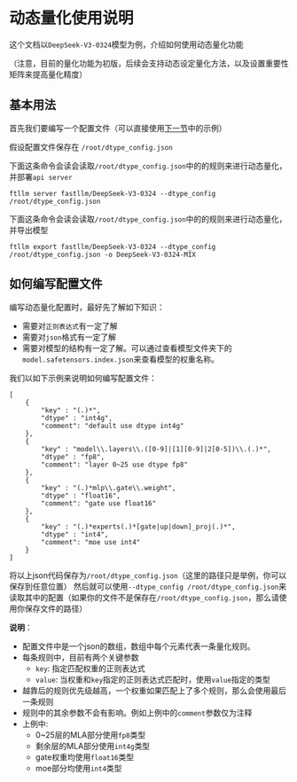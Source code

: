 # 动态量化使用说明

这个文档以`DeepSeek-V3-0324`模型为例，介绍如何使用动态量化功能

（注意，目前的量化功能为初版，后续会支持动态设定量化方法，以及设置重要性矩阵来提高量化精度）

## 基本用法

首先我们要编写一个配置文件（可以直接使用[下一节](#如何编写配置文件)中的示例）

假设配置文件保存在 `/root/dtype_config.json`

下面这条命令会读会读取`/root/dtype_config.json`中的的规则来进行动态量化，并部署`api server`
```
ftllm server fastllm/DeepSeek-V3-0324 --dtype_config /root/dtype_config.json
```

下面这条命令会读会读取`/root/dtype_config.json`中的的规则来进行动态量化，并导出模型
```
ftllm export fastllm/DeepSeek-V3-0324 --dtype_config /root/dtype_config.json -o DeepSeek-V3-0324-MIX
```

## 如何编写配置文件

编写动态量化配置时，最好先了解如下知识：
- 需要对`正则表达式`有一定了解
- 需要对`json`格式有一定了解
- 需要对模型的结构有一定了解。可以通过查看模型文件夹下的`model.safetensors.index.json`来查看模型的权重名称。

我们以如下示例来说明如何编写配置文件：

```
[
    {
        "key" : "(.)*",
        "dtype" : "int4g",
        "comment": "default use dtype int4g"
    },
    {
        "key" : "model\\.layers\\.([0-9]|[1][0-9]|2[0-5])\\.(.)*",
        "dtype" : "fp8",
        "comment": "layer 0~25 use dtype fp8"
    },
    {
        "key" : "(.)*mlp\\.gate\\.weight",
        "dtype" : "float16",
        "comment": "gate use float16"
    },
    {
        "key" : "(.)*experts(.)*[gate|up|down]_proj(.)*",
        "dtype" : "int4",
        "comment": "moe use int4"
    }
]
```
将以上json代码保存为`/root/dtype_config.json`（这里的路径只是举例，你可以保存到任意位置）
然后就可以使用`--dtype_config /root/dtype_config.json`来读取其中的配置（如果你的文件不是保存在`/root/dtype_config.json`，那么请使用你保存文件的路径）

**说明**：
- 配置文件中是一个json的数组，数组中每个元素代表一条量化规则。
- 每条规则中，目前有两个关键参数
    - `key`: 指定匹配权重的正则表达式
    - `value`: 当权重和`key`指定的正则表达式匹配时，使用`value`指定的类型
- 越靠后的规则优先级越高，一个权重如果匹配上了多个规则，那么会使用最后一条规则
- 规则中的其余参数不会有影响。例如上例中的`comment`参数仅为注释
- 上例中:
    - 0~25层的MLA部分使用`fp8`类型
    - 剩余层的MLA部分使用`int4g`类型
    - gate权重均使用`float16`类型
    - moe部分均使用`int4`类型
